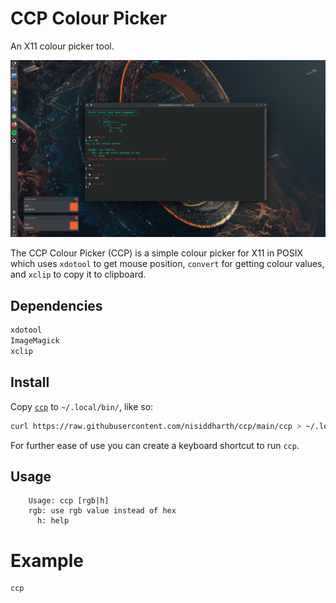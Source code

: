 # CCP Colour Picker

An X11 colour picker tool.

<p align="center">
  <img src="screenshot.png" alt="Screenshot">
</p>

The CCP Colour Picker (CCP) is a simple colour picker for X11 in POSIX which uses `xdotool` to get mouse position, `convert` for getting colour values, and `xclip` to copy it to clipboard.

## Dependencies

```bash
xdotool
ImageMagick
xclip
```

## Install

Copy [`ccp`](ccp) to `~/.local/bin/`, like so:

```bash
curl https://raw.githubusercontent.com/nisiddharth/ccp/main/ccp > ~/.local/bin/ccp
```

For further ease of use you can create a keyboard shortcut to run `ccp`.

## Usage

```
    Usage: ccp [rgb|h]
    rgb: use rgb value instead of hex
      h: help
```

# Example

```bash
ccp
```
